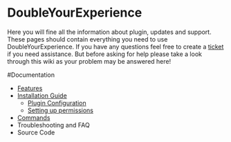 # DoubleYourExperience

Here you will fine all the information about plugin, updates and support. These pages should contain everything you need to use DoubleYourExperience. If you have any questions feel free to create a [ticket](http://dev.bukkit.org/bukkit-plugins/double-your-experience/tickets/) if you need assistance. But before asking for help please take a look through this wiki as your problem may be answered here!

#Documentation

+ [Features](https://github.com/Vidsify/DoubleYourExperience/wiki/Features)
+ [Installation Guide](https://github.com/Vidsify/DoubleYourExperience/wiki/Installation)
    + [Plugin Configuration](https://github.com/Vidsify/DoubleYourExperience/wiki/Config.yml)
    + [Setting up permissions](https://github.com/Vidsify/DoubleYourExperience/wiki/Permissions)
+ [Commands](https://github.com/Vidsify/DoubleYourExperience/wiki/Commands)
+ Troubleshooting and FAQ
+ Source Code
